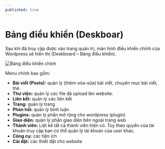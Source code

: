 ```yaml
---
published: true
---
```


# Bảng điểu khiển (Deskboar)

Sau khi đã truy cập được vào trang quản trị, màn hình điều khiển chính của Wordpress sẽ hiển thị (Deskboard – Bảng điều khiển).

![Bảng điều khiển chính](http://i429.photobucket.com/albums/qq12/liu_zango_ne/Huong-dan-quan-tri/Dashboard_MyStyle_WordPress.png)

Menu chính bao gồm:

- **Bài viết (Posts):** quản lý (thêm-xóa-sửa) bài viết, chuyên mục bài viết, thẻ.
- **Thư viện:** quản lý các file đã upload lên website.
- **Liên kết:** quản lý các liên kết
- **Trang:** quản lý trang
- **Phản hồi:** quản lý bình luận
- **Plugins:** quản lý phần mở rộng cho wordpress (plugin)
- **Giao diện:** quản lý phần giao diện bên ngoài trang web
- **Thành viên:** Liệt kê tất cả thành viên hiện có. Tùy theo quyền của tài khoản truy cập bạn có thể quản lý tài khoản của user khác.
- **Công cụ:** các tiện ích
- **Cài đặt:** các thiết đặt cho website